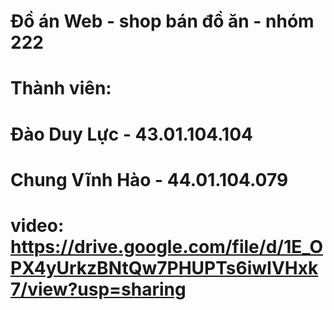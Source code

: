 # Đồ án Web - shop bán đồ ăn - nhóm 222
# Thành viên:
# Đào Duy Lực - 43.01.104.104
# Chung Vĩnh Hào - 44.01.104.079
# video: https://drive.google.com/file/d/1E_OPX4yUrkzBNtQw7PHUPTs6iwIVHxk7/view?usp=sharing
